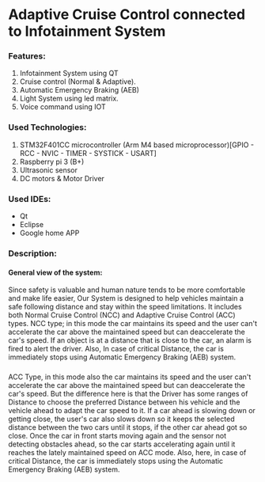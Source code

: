 # Adaptive Cruise Control connected to Infotainment System
### Features:
1. Infotainment System using QT
2. Cruise control (Normal & Adaptive).
3. Automatic Emergency Braking (AEB)
4. Light System using led matrix.
5. Voice command using IOT

### Used Technologies:
1. STM32F401CC microcontroller (Arm M4 based microprocessor)[GPIO - RCC - NVIC - TIMER - SYSTICK - USART]
2. Raspberry pi 3 (B+)
3. Ultrasonic sensor
4. DC motors & Motor Driver
### Used IDEs:
 - Qt
 - Eclipse
 - Google home APP
### Description:
####    General view of the system:
Since safety is valuable and human nature tends to be more comfortable and make life easier,
Our System is designed to help vehicles maintain a safe following distance and stay within the speed limitations.
It includes both Normal Cruise Control (NCC) and Adaptive Cruise Control (ACC) types.
NCC type; in this mode the car maintains its speed and the user can't accelerate the car above the maintained speed but can deaccelerate the car's speed. If an object is at a distance that is close to the car, an alarm is fired to alert the driver. Also, In case of critical Distance, the car is immediately stops using Automatic Emergency Braking (AEB) system.
###
ACC Type, in this mode also the car maintains its speed and the user can't accelerate the car above the maintained speed but can deaccelerate the car's speed. But the difference here is that the Driver has some ranges of Distance to choose the preferred Distance between his vehicle and the vehicle ahead to adapt the car speed to it.
If a car ahead is slowing down or getting close, the user's car also slows down so it keeps the selected distance between the two cars until it stops, if the other car ahead got so close. Once the car in front starts moving again and the sensor not detecting obstacles ahead, so the car starts accelerating again until it reaches the lately maintained speed on ACC mode.
Also, here, in case of critical Distance, the car is immediately stops using the Automatic Emergency Braking (AEB) system.
